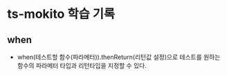 # ts-mokito 학습 기록

## when

- when(테스트할 함수(파라메터)).thenReturn(리턴값 설정)으로 테스트를 원하는 함수의 파라메터 타입과 리턴타입을 지정할 수 있다.
